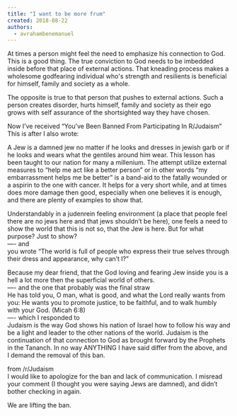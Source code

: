 ```yaml
---
title: "I want to be more frum"
created: 2018-08-22
authors: 
  - avrahambenemanuel
---
```


At times a person might feel the need to emphasize his connection to God. This is a good thing. The true conviction to God needs to be imbedded inside before that place of external actions. That kneading process makes a wholesome godfearing individual who's strength and resilients is beneficial for himself, family and society as a whole.

The opposite is true to that person that pushes to external actions. Such a person creates disorder, hurts himself, family and society as their ego grows with self assurance of the shortsighted way they have chosen.

Now I’ve received “You’ve Been Banned From Participating In R/Judaism”  
This is after I also wrote:

A Jew is a damned jew no matter if he looks and dresses in jewish garb or if he looks and wears what the gentiles around him wear. This lesson has been taught to our nation for many a millenium. The attempt utilize external measures to “help me act like a better person” or in other words “my embarrassment helps me be better” is a band-aid to the fatally wounded or a aspirin to the one with cancer. It helps for a very short while, and at times does more damage then good, especially when one believes it is enough, and there are plenty of examples to show that.

Understandably in a judenrein feeling environment (a place that people feel there are no jews here and that jews shouldn’t be here), one feels a need to show the world that this is not so, that the Jew is here. But for what purpose? Just to show?  
—- and  
you wrote “The world is full of people who express their true selves through their dress and appearance, why can’t I?”

Because my dear friend, that the God loving and fearing Jew inside you is a hell a lot more then the superficial world of others.  
—- and the one that probably was the final straw  
He has told you, O man, what is good, and what the Lord really wants from you: He wants you to promote justice, to be faithful, and to walk humbly with your God. (Micah 6:8)  
—- which I responded to  
Judaism is the way God shows his nation of Israel how to follow his way and be a light and leader to the other nations of the world. Judaism is the continuation of that connection to God as brought forward by the Prophets in the Tananch. In no way ANYTHING I have said differ from the above, and I demand the removal of this ban.

from /r/Judaism  
I would like to apologize for the ban and lack of communication. I misread your comment (I thought you were saying Jews are damned), and didn’t bother checking in again.

We are lifting the ban.
